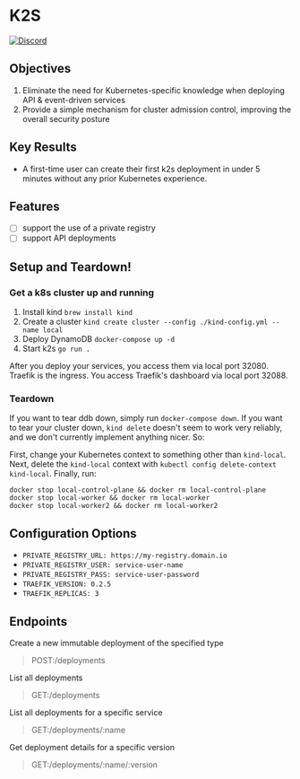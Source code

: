 # K2S

[![Discord](https://badgen.net/badge/icon/discord?icon=discord&label)](https://discord.com/channels/929003936709509160/1038103432378187776)

## Objectives

1. Eliminate the need for Kubernetes-specific knowledge when deploying API & event-driven services
2. Provide a simple mechanism for cluster admission control, improving the overall security posture

## Key Results

- A first-time user can create their first k2s deployment in under 5 minutes without any prior Kubernetes experience.

## Features

- [ ] support the use of a private registry
- [ ] support API deployments

## Setup and Teardown!

### Get a k8s cluster up and running

1. Install kind `brew install kind`
2. Create a cluster `kind create cluster --config ./kind-config.yml --name local`
3. Deploy DynamoDB `docker-compose up -d`
4. Start k2s `go run .`

After you deploy your services, you access them via local port 32080. Traefik is the ingress. You access Traefik's dashboard via local port 32088.

### Teardown

If you want to tear ddb down, simply run `docker-compose down`. If you want to tear your cluster down, `kind delete` doesn't seem to work very reliably, and we don't currently implement anything nicer. So:

First, change your Kubernetes context to something other than `kind-local`. Next, delete the `kind-local` context with `kubectl config delete-context kind-local`. Finally, run:

```
docker stop local-control-plane && docker rm local-control-plane
docker stop local-worker && docker rm local-worker
docker stop local-worker2 && docker rm local-worker2
```

## Configuration Options

- `PRIVATE_REGISTRY_URL: https://my-registry.domain.io`
- `PRIVATE_REGISTRY_USER: service-user-name`
- `PRIVATE_REGISTRY_PASS: service-user-password`
- `TRAEFIK_VERSION: 0.2.5`
- `TRAEFIK_REPLICAS: 3`

## Endpoints

Create a new immutable deployment of the specified type

> POST:/deployments

List all deployments

> GET:/deployments

List all deployments for a specific service

> GET:/deployments/:name

Get deployment details for a specific version

> GET:/deployments/:name/:version
